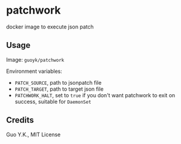 # patchwork
docker image to execute json patch

## Usage

Image: `guoyk/patchwork`

Environment variables:

   * `PATCH_SOURCE`, path to jsonpatch file
   * `PATCH_TARGET`, path to target json file
   * `PATCHWORK_HALT`, set to `true` if you don't want patchwork to exit on success, suitable for `DaemonSet`

## Credits

Guo Y.K., MIT License
